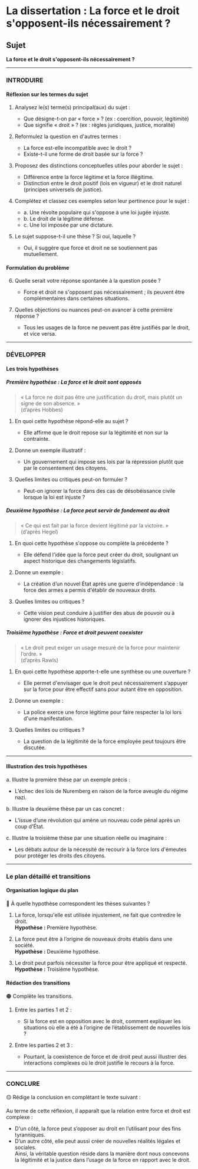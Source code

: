 # La dissertation : La force et le droit s'opposent-ils nécessairement ?

## Sujet
**La force et le droit s'opposent-ils nécessairement ?**

---

### INTRODUIRE

#### Réflexion sur les termes du sujet

1. Analysez le(s) terme(s) principal(aux) du sujet :
   - Que désigne-t-on par « force » ? (ex : coercition, pouvoir, légitimité)
   - Que signifie « droit » ? (ex : règles juridiques, justice, moralité)
   
2. Reformulez la question en d'autres termes :
   - La force est-elle incompatible avec le droit ?
   - Existe-t-il une forme de droit basée sur la force ?

3. Proposez des distinctions conceptuelles utiles pour aborder le sujet :
   - Différence entre la force légitime et la force illégitime.
   - Distinction entre le droit positif (lois en vigueur) et le droit naturel (principes universels de justice).

4. Complétez et classez ces exemples selon leur pertinence pour le sujet :
   - a. Une révolte populaire qui s'oppose à une loi jugée injuste.
   - b. Le droit de la légitime défense.
   - c. Une loi imposée par une dictature.
   
5. Le sujet suppose-t-il une thèse ? Si oui, laquelle ?
   - Oui, il suggère que force et droit ne se soutiennent pas mutuellement.

#### Formulation du problème

6. Quelle serait votre réponse spontanée à la question posée ?
   - Force et droit ne s'opposent pas nécessairement ; ils peuvent être complémentaires dans certaines situations.

7. Quelles objections ou nuances peut-on avancer à cette première réponse ?
   - Tous les usages de la force ne peuvent pas être justifiés par le droit, et vice versa.

---

### DÉVELOPPER

#### Les trois hypothèses

##### Première hypothèse : La force et le droit sont opposés

> « La force ne doit pas être une justification du droit, mais plutôt un signe de son absence. »  
> (d’après Hobbes)

1. En quoi cette hypothèse répond-elle au sujet ?
   - Elle affirme que le droit repose sur la légitimité et non sur la contrainte.
   
2. Donne un exemple illustratif :
   - Un gouvernement qui impose ses lois par la répression plutôt que par le consentement des citoyens.

3. Quelles limites ou critiques peut-on formuler ?
   - Peut-on ignorer la force dans des cas de désobéissance civile lorsque la loi est injuste ?

##### Deuxième hypothèse : La force peut servir de fondement au droit

> « Ce qui est fait par la force devient légitimé par la victoire. »  
> (d’après Hegel)

1. En quoi cette hypothèse s'oppose ou complète la précédente ?
   - Elle défend l'idée que la force peut créer du droit, soulignant un aspect historique des changements législatifs.

2. Donne un exemple :
   - La création d’un nouvel État après une guerre d’indépendance : la force des armes a permis d'établir de nouveaux droits.

3. Quelles limites ou critiques ?
   - Cette vision peut conduire à justifier des abus de pouvoir ou à ignorer des injustices historiques.

##### Troisième hypothèse : Force et droit peuvent coexister

> « Le droit peut exiger un usage mesuré de la force pour maintenir l’ordre. »  
> (d’après Rawls)

1. En quoi cette hypothèse apporte-t-elle une synthèse ou une ouverture ?
   - Elle permet d'envisager que le droit peut nécessairement s’appuyer sur la force pour être effectif sans pour autant être en opposition.

2. Donne un exemple :
   - La police exerce une force légitime pour faire respecter la loi lors d'une manifestation.

3. Quelles limites ou critiques ?
   - La question de la légitimité de la force employée peut toujours être discutée.

---

#### Illustration des trois hypothèses

a. Illustre la première thèse par un exemple précis :
   - L’échec des lois de Nuremberg en raison de la force aveugle du régime nazi.

b. Illustre la deuxième thèse par un cas concret :
   - L’issue d’une révolution qui amène un nouveau code pénal après un coup d'État.

c. Illustre la troisième thèse par une situation réelle ou imaginaire :
   - Les débats autour de la nécessité de recourir à la force lors d'émeutes pour protéger les droits des citoyens.

---

### Le plan détaillé et transitions

#### Organisation logique du plan

🔴 À quelle hypothèse correspondent les thèses suivantes ?

1. La force, lorsqu'elle est utilisée injustement, ne fait que contredire le droit.  
   **Hypothèse :** Première hypothèse.
   
2. La force peut être à l’origine de nouveaux droits établis dans une société.  
   **Hypothèse :** Deuxième hypothèse.

3. Le droit peut parfois nécessiter la force pour être appliqué et respecté.  
   **Hypothèse :** Troisième hypothèse.

#### Rédaction des transitions

🟠 Complète les transitions.

1. Entre les parties 1 et 2 :  
   - Si la force est en opposition avec le droit, comment expliquer les situations où elle a été à l’origine de l’établissement de nouvelles lois ?
   
2. Entre les parties 2 et 3 :  
   - Pourtant, la coexistence de force et de droit peut aussi illustrer des interactions complexes où le droit justifie le recours à la force.

---

### CONCLURE

🟡 Rédige la conclusion en complétant le texte suivant :

Au terme de cette réflexion, il apparaît que la relation entre force et droit est complexe :  
- D'un côté, la force peut s’opposer au droit en l’utilisant pour des fins tyranniques.  
- D’un autre côté, elle peut aussi créer de nouvelles réalités légales et sociales.  
Ainsi, la véritable question réside dans la manière dont nous concevons la légitimité et la justice dans l’usage de la force en rapport avec le droit.